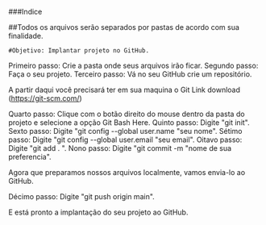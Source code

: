 ###Indice

##Todos os arquivos serão separados por pastas de acordo com sua finalidade.

    #Objetivo: Implantar projeto no GitHub.

Primeiro passo: Crie a pasta onde seus arquivos irão ficar.
Segundo passo: Faça o seu projeto.
Terceiro passo: Vá no seu GitHub crie um repositório.

A partir daqui você precisará ter em sua maquina o Git
Link download (https://git-scm.com/)

Quarto passo: Clique com o botão direito do mouse dentro da pasta do projeto e selecione a opção Git Bash Here.
Quinto passo: Digite "git init".
Sexto passo: Digite "git config --global user.name "seu nome".
Sétimo passo: Digite "git config --global user.email "seu email".
Oitavo passo: Digite "git add . ".
Nono passo: Digite "git commit -m "nome de sua preferencia".

Agora que preparamos nossos arquivos localmente, vamos envia-lo ao GitHub.

Décimo passo: Digite "git push origin main".

E está pronto a implantação do seu projeto ao GitHub.